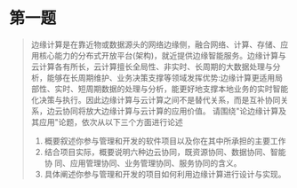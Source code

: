# 第一题

> 边缘计算是在靠近物或数据源头的网络边缘侧，融合网络、计算、存储、应用核心能力的分布式开放平台(架构)，就近提供边缘智能服务。边缘计算与云计算各有所长，云计算擅长全局性、非实时、长周期的大数据处理与分析，能够在长周期维护、业务决策支撑等领域发挥优势:边缘计算更适用局部性、实时、短周期数据的处理与分析，能更好地支撑本地业务的实时智能化决策与执行。因此边缘计算与云计算之间不是替代关系，而是互补协同关系，边云协同将放大边缘计算与云计算的应用价值。 请围绕"论边缘计算及其应用"论题，依次从以下三个方面进行论述
>
> 1. 概要叙述你参与管理和开发的软件项目以及你在其中所承担的主要工作
> 2. 结合项目实际，概要说明六种边云协同，既资源协同、数据协同、智能协 同、应用管理协同、业务管理协同、服务协同的含义。
> 3. 具体阐述你参与管理和开发的项目如何利用边缘计算进行设计与实现。